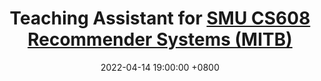 ---
title: Teaching Assistant for <a href="https://www.hadylauw.com/teaching/recommender-systems">SMU CS608 Recommender Systems (MITB)</a>
date: 2022-04-14 19:00:00 +0800
---